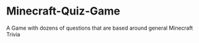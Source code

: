 # Minecraft-Quiz-Game
 A Game with dozens of questions that are based around general Minecraft Trivia

